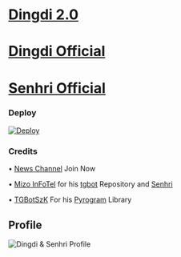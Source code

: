 # [Dingdi 2.0](https://t.me/Dingdi_tgbot)
# [Dingdi Official](https://t.me/DingdiBot)
# [Senhri Official](https://t.me/ZoSenhriBot)

### Deploy

[![Deploy](https://www.herokucdn.com/deploy/button.svg)](https://heroku.com/deploy?template=https://github.com/ZauteKm/Dingdi-Senhri)
### Credits

• [News Channel](https://t.me/DingdiNews) Join Now

• [Mizo InFoTel](https://t.me/MizoInFoTel14) for his [tgbot](https://github.com/ZauteKm/Dingdi-Senhri) Repository and [Senhri](https://t.me/ZoSenhriBot)

• [TGBotSzK](https://t.me/TGBotSzL) For his [Pyrogram](https://docs.pyrogram.org/) Library

## Profile

![Dingdi & Senhri Profile](https://telegra.ph/file/bb27af037dccff01c913f.jpg)
